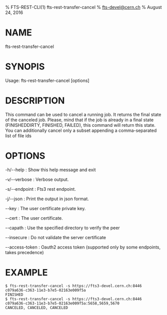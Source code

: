 % FTS-REST-CLI(1) fts-rest-transfer-cancel
% fts-devel@cern.ch
% August 24, 2016
# NAME

fts-rest-transfer-cancel

# SYNOPIS

Usage: fts-rest-transfer-cancel [options]

# DESCRIPTION

This command can be used to cancel a running job.  It returns the final state of the canceled job.
Please, mind that if the job is already in a final state (FINISHEDDIRTY, FINISHED, FAILED),
this command will return this state.
You can additionally cancel only a subset appending a comma-separated list of file ids


# OPTIONS

-h/--help
:	Show this help message and exit

-v/--verbose
:	Verbose output. 

-s/--endpoint
:	Fts3 rest endpoint. 

-j/--json
:	Print the output in json format. 

--key
:	The user certificate private key. 

--cert
:	The user certificate. 

--capath
:	Use the specified directory to verify the peer

--insecure
:	Do not validate the server certificate

--access-token
:	Oauth2 access token (supported only by some endpoints, takes precedence)

# EXAMPLE
```
$ fts-rest-transfer-cancel -s https://fts3-devel.cern.ch:8446 c079a636-c363-11e3-b7e5-02163e009f5a
FINISHED
$ fts-rest-transfer-cancel -s https://fts3-devel.cern.ch:8446 c079a636-c363-11e3-b7e5-02163e009f5a:5658,5659,5670
CANCELED, CANCELED, CANCELED

```
